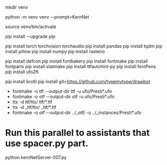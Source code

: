 
mkdir venv

python -m venv venv --prompt=KernNet

source venv/bin/activate

pip install --upgrade pip

pip install torch torchvision torchaudio
pip install pandas
pip install tqdm
pip install pillow
pip install numpy
pip install rasterio

pip install defcon
pip install fontbakery
pip install fontmake
pip install fontparts
pip install statmake
pip install ttfautohint-py
pip install fontPens
pip install ufo2ft

pip install brotli
pip install git+https://github.com/typemytype/drawbot

* fontmake -o ttf --output-dir ttf -u ufo/Presti*.ufo
* fontmake -o otf --output-dir otf -u ufo/Presti*.ufo
* ttx -d ttf/ttx/ ttf/*.ttf
* ttx -d _ttf/ttx/ _ttf/*.ttf
* fontmake -o otf --output-dir ../_otf/ -u ../_instances/Presti*.ufo

# Run this parallel to assistants that use spacer.py part.
python kernNetServer-007.py
